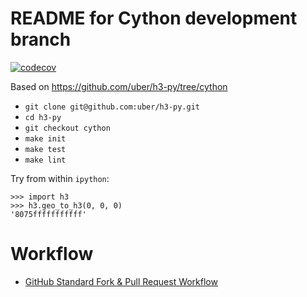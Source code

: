# README for Cython development branch

[![codecov](https://codecov.io/gh/uber/h3-py/branch/cython/graph/badge.svg)](https://codecov.io/gh/uber/h3-py)

Based on https://github.com/uber/h3-py/tree/cython

- `git clone git@github.com:uber/h3-py.git`
- `cd h3-py`
- `git checkout cython`
- `make init`
- `make test`
- `make lint`

Try from within `ipython`:

```
>>> import h3
>>> h3.geo_to_h3(0, 0, 0)
'8075fffffffffff'
```


# Workflow

- [GitHub Standard Fork & Pull Request Workflow](https://gist.github.com/Chaser324/ce0505fbed06b947d962)
